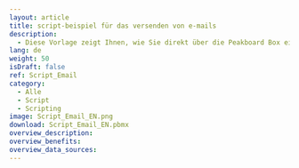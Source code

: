 ```yaml
---
layout: article
title: script-beispiel für das versenden von e-mails
description: 
  - Diese Vorlage zeigt Ihnen, wie Sie direkt über die Peakboard Box eine E-Mail an Ihre E-Mail-Adresse versenden können. Hierfür müssen Sie eine Tastatur an die Peakboard Box anschließen und gegebenenfalls eine Maus.
lang: de
weight: 50
isDraft: false
ref: Script_Email
category:
  - Alle
  - Script
  - Scripting
image: Script_Email_EN.png
download: Script_Email_EN.pbmx
overview_description:
overview_benefits:
overview_data_sources:
---
```

